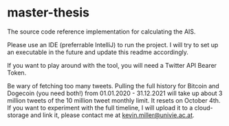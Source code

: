 # master-thesis

The source code reference implementation for calculating the AIS. 

Please use an IDE (preferrable IntelliJ) to run the project. I will try to set up an executable in the future and update this readme accordingly. 

If you want to play around with the tool, you will need a Twitter API Bearer Token. 

Be wary of fetching too many tweets. Pulling the full history for Bitcoin and Dogecoin (you need both!) from 01.01.2020 - 31.12.2021 will take up about 3 million tweets of the 10 million tweet monthly limit. It resets on October 4th. If you want to experiment with the full timeline, I will upload it to a cloud-storage and link it, please contact me at kevin.miller@univie.ac.at.



